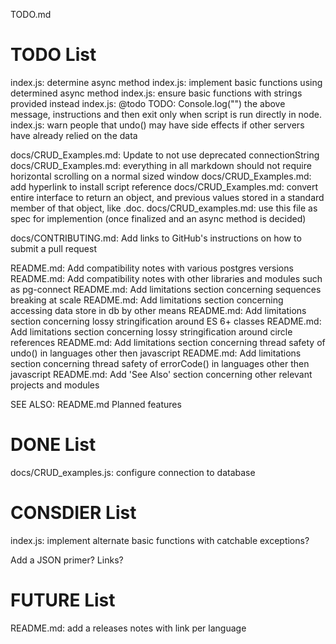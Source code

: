 TODO.md

# TODO List

index.js: determine async method
index.js: implement basic functions using determined async method
index.js: ensure basic functions with strings provided instead
index.js: @todo TODO: Console.log("") the above message, instructions and then exit only when script is run directly in node.
index.js: warn people that undo() may have side effects if other servers have already relied on the data

docs/CRUD_Examples.md: Update to not use deprecated connectionString
docs/CRUD_Examples.md: everything in all markdown should not require horizontal scrolling on a normal sized window
docs/CRUD_Examples.md: add hyperlink to install script reference
docs/CRUD_Examples.md: convert entire interface to return an object, and previous values stored in a standard member of that object, like .doc.
docs/CRUD_examples.md: use this file as spec for implemention (once finalized and an async method is decided)

docs/CONTRIBUTING.md: Add links to GitHub's instructions on how to submit a pull request

README.md: Add compatibility notes with various postgres versions
README.md: Add compatibility notes with other libraries and modules such as pg-connect
README.md: Add limitations section concerning sequences breaking at scale
README.md: Add limitations section concerning accessing data store in db by other means
README.md: Add limitations section concerning lossy stringification around ES 6+ classes
README.md: Add limitations section concerning lossy stringification around circle references
README.md: Add limitations section concerning thread safety of undo() in languages other then javascript
README.md: Add limitations section concerning thread safety of errorCode() in languages other then javascript
README.md: Add 'See Also' section concerning other relevant projects and modules

SEE ALSO: README.md Planned features


# DONE List

docs/CRUD_examples.js: configure connection to database


# CONSDIER List

index.js: implement alternate basic functions with catchable exceptions?

Add a JSON primer? Links?


# FUTURE List

README.md: add a releases notes with link per language
